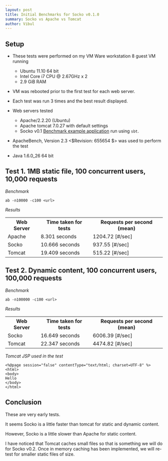 ```yaml
---
layout: post
title: Initial Benchmarks for Socko v0.1.0
summary: Socko vs Apache vs Tomcat
author: Vibul
---
```


## Setup
 - These tests were performed on my VM Ware workstation 8 guest VM running
   - Ubuntu 11.10 64 bit
   - Intel Core i7 CPU @ 2.67GHz x 2
   - 2.9 GiB RAM

 - VM was rebooted prior to the first test for each web server.

 - Each test was run 3 times and the best result displayed.

 - Web servers tested
   - Apache/2.2.20 (Ubuntu)
   - Apache tomcat 7.0.27 with default settings
   - Socko v0.1 [Benchmark example application](https://github.com/mashupbots/socko/tree/master/socko-examples/src/main/scala/org/mashupbots/socko/examples/benchmark)
     run using `sbt`.
   
 - ApacheBench, Version 2.3 <$Revision: 655654 $> was used to perform the test
 
 - Java 1.6.0_26 64 bit
 
 
## Test 1. 1MB static file, 100 concurrent users, 10,000 requests

*Benchmark*

`ab -n10000 -c100 <url>`

*Results*
<table class="code">
  <tr>
    <th>Web Server</th>
    <th>Time taken for tests</th>
    <th>Requests per second (mean)</th>
  </tr>
  <tr>
    <td>Apache</td>
    <td>8.301 seconds</td>
    <td>1204.72 [#/sec] </td>
  </tr>
  <tr>
    <td>Socko</td>
    <td>10.666 seconds</td>
    <td>937.55 [#/sec] </td>
  </tr>
  <tr>
    <td>Tomcat</td>
    <td>19.409 seconds</td>
    <td>515.22 [#/sec] </td>
  </tr>
</table>


## Test 2. Dynamic content, 100 concurrent users, 100,000 requests

*Benchmark*

`ab -n100000 -c100 <url>`

*Results*
<table class="code">
  <tr>
    <th>Web Server</th>
    <th>Time taken for tests</th>
    <th>Requests per second (mean)</th>
  </tr>
  <tr>
    <td>Socko</td>
    <td>16.649 seconds</td>
    <td>6006.39 [#/sec] </td>
  </tr>
  <tr>
    <td>Tomcat</td>
    <td>22.347 seconds</td>
    <td>4474.82 [#/sec] </td>
  </tr>
</table>

*Tomcat JSP used in the test*

    <%@page session="false" contentType="text/html; charset=UTF-8" %>
    <html>
    <body>
    Hello
    </body>
    </html>

## Conclusion

These are very early tests.

It seems Socko is a little faster than tomcat for static and dynamic content.

However, Socko is a little slower than Apache for static content.

I have noticed that Tomcat caches small files so that is something we will do for Socko v0.2.
Once in memory caching has been implemented, we will re-test for smaller static files of size.




